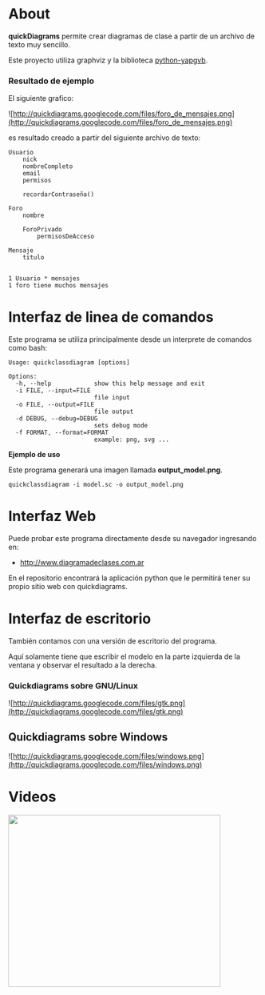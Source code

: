 # About #

**quickDiagrams** permite crear diagramas de clase a partir de un archivo
de texto muy sencillo.

Este proyecto utiliza graphviz y la biblioteca [python-yapgvb](http://code.google.com/p/yapgvb).


### Resultado de ejemplo ###

El siguiente grafico:

![http://quickdiagrams.googlecode.com/files/foro_de_mensajes.png](http://quickdiagrams.googlecode.com/files/foro_de_mensajes.png)

es resultado creado a partir del siguiente archivo de texto:

```
Usuario
    nick
    nombreCompleto
    email
    permisos

    recordarContraseña()

Foro
    nombre

    ForoPrivado
        permisosDeAcceso

Mensaje
    titulo


1 Usuario * mensajes
1 foro tiene muchos mensajes
```



# Interfaz de linea de comandos #

Este programa se utiliza principalmente desde
un interprete de comandos como bash:


```
Usage: quickclassdiagram [options]

Options:
  -h, --help            show this help message and exit
  -i FILE, --input=FILE
                        file input
  -o FILE, --output=FILE
                        file output
  -d DEBUG, --debug=DEBUG
                        sets debug mode
  -f FORMAT, --format=FORMAT
                        example: png, svg ...
```

**Ejemplo de uso**

Este programa generará una imagen llamada **output\_model.png**.

```
quickclassdiagram -i model.sc -o output_model.png
```


# Interfaz Web #

Puede probar este programa directamente desde
su navegador ingresando en:

  * http://www.diagramadeclases.com.ar

En el repositorio encontrará la aplicación python
que le permitirá tener su propio sitio web con
quickdiagrams.

# Interfaz de escritorio #

También contamos con una versión de escritorio del
programa.

Aquí solamente tiene que escribir el modelo en la
parte izquierda de la ventana y observar el resultado
a la derecha.

### Quickdiagrams sobre GNU/Linux ###
![http://quickdiagrams.googlecode.com/files/gtk.png](http://quickdiagrams.googlecode.com/files/gtk.png)


## Quickdiagrams sobre Windows ##
![http://quickdiagrams.googlecode.com/files/windows.png](http://quickdiagrams.googlecode.com/files/windows.png)


# Videos #


<a href='http://www.youtube.com/watch?feature=player_embedded&v=zTMwOJopTus' target='_blank'><img src='http://img.youtube.com/vi/zTMwOJopTus/0.jpg' width='425' height=344 /></a>